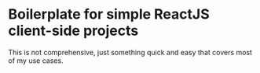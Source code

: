 Boilerplate for simple ReactJS client-side projects
===

This is not comprehensive, just something quick and easy that covers most of my
use cases.
